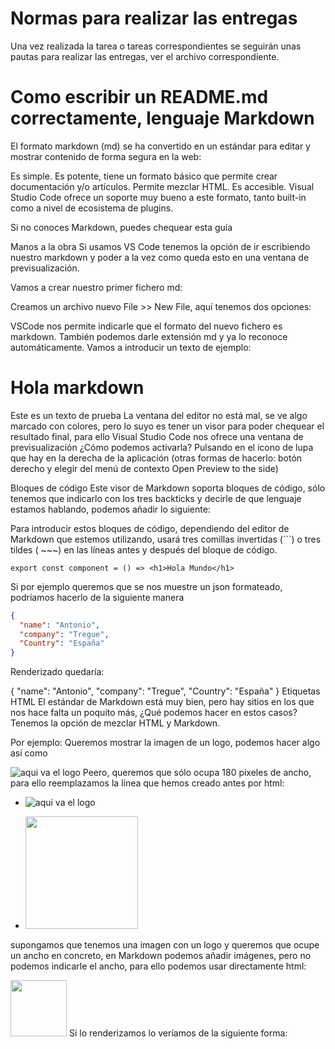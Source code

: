 # Normas para realizar las entregas

Una vez realizada la tarea o tareas correspondientes se seguirán unas pautas para realizar las entregas, ver el archivo correspondiente.


# Como escribir un README.md correctamente, lenguaje Markdown

El formato markdown (md) se ha convertido en un estándar para editar y mostrar contenido de forma segura en la web:

Es simple.
Es potente, tiene un formato básico que permite crear documentación y/o artículos.
Permite mezclar HTML.
Es accesible.
Visual Studio Code ofrece un soporte muy bueno a este formato, tanto built-in como a nivel de ecosistema de plugins.

Si no conoces Markdown, puedes chequear esta guía

Manos a la obra
Si usamos VS Code tenemos la opción de ir escribiendo nuestro markdown y poder a la vez como queda esto en una ventana de previsualización.

Vamos a crear nuestro primer fichero md:

Creamos un archivo nuevo File >> New File, aquí tenemos dos opciones:

VSCode nos permite indicarle que el formato del nuevo fichero es markdown.
También podemos darle extensión md y ya lo reconoce automáticamente.
Vamos a introducir un texto de ejemplo:

# Hola markdown

Este es un texto de prueba
La ventana del editor no está mal, se ve algo marcado con colores, pero lo suyo es tener un visor para poder chequear el resultado final, para ello Visual Studio Code nos ofrece una ventana de previsualización ¿Cómo podemos activarla? Pulsando en el icono de lupa que hay en la derecha de la aplicación (otras formas de hacerlo: botón derecho y elegir del menú de contexto Open Preview to the side)

Bloques de código
Este visor de Markdown soporta bloques de código, sólo tenemos que indicarlo con los tres backticks y decirle de que lenguaje estamos hablando, podemos añadir lo siguiente:

Para introducir estos bloques de código, dependiendo del editor de Markdown que estemos utilizando, usará tres comillas invertidas (```) o tres tildes ( ~~~) en las líneas antes y después del bloque de código.

```tsx
export const component = () => <h1>Hola Mundo</h1>
```
Si por ejemplo queremos que se nos muestre un json formateado, podríamos hacerlo de la siguiente manera

```json
{
  "name": "Antonio",
  "company": "Tregue",
  "Country": "España"
}
```
Renderizado quedaría:

{
  "name": "Antonio",
  "company": "Tregue",
  "Country": "España"
}
Etiquetas HTML
El estándar de Markdown está muy bien, pero hay sitios en los que nos hace falta un poquito más, ¿Qué podemos hacer en estos casos? Tenemos la opción de mezclar HTML y Markdown.

Por ejemplo: Queremos mostrar la imagen de un logo, podemos hacer algo así como

![aqui va el logo](https://workingful-pro-lemoncode.s3.eu-west-3.amazonaws.com/lemoncode-tv/cursos/lesson/vscode-markdown-basico/logo.png)
Peero, queremos que sólo ocupa 180 píxeles de ancho, para ello reemplazamos la línea que hemos creado antes por html:

- ![aqui va el logo](./content/logo.png)
+ <img src="./content/logo.png" width="180px" />
supongamos que tenemos una imagen con un logo y queremos que ocupe un ancho en concreto, en Markdown podemos añadir imágenes, pero no podemos indicarle el ancho, para ello podemos usar directamente html:

<img src="./content/logo.png" width="90px" />
Si lo renderizamos lo veríamos de la siguiente forma:
